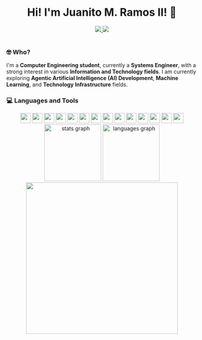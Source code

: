 <h1 align="center">
  Hi! I'm Juanito M. Ramos II! 👋
</h1>

<div align="center">
  <a target="_blank" href="https://www.facebook.com/profile.php?id=100008915822305">
      <img src="https://img.shields.io/badge/facebook-%231877F2.svg?style=for-the-badge&logo=facebook&logoColor=white%22%20height=%2225" />
   </a>
  <a target="_blank" href="https://www.linkedin.com/in/juanitoramos/">
    <img src="https://img.shields.io/badge/linkedin-%230077B5.svg?style=for-the-badge&logo=linkedin&logoColor=white%22%20height=%2225" />
  </a>
</div>
<br>

<div align="center">

</div> 

### 🤓 Who?
I'm a **Computer Engineering student**, currently a **Systems Engineer**, with a strong interest in various **Information and Technology fields**. I am currently exploring **Agentic Artificial Intelligence (AI) Development**, **Machine Learning**, and **Technology Infrastructure** fields.

### 💻 Languages and Tools
<div align="center">
  <span><img src="https://img.shields.io/badge/html5-E34F26.svg?style=for-the-badge&logo=HTML5&logoColor=white" height="27px" /></span>
  <span><img src="https://img.shields.io/badge/css3-1572B6.svg?style=for-the-badge&logo=css3&logoColor=white" height="27px" /></span>
  <span><img src="https://img.shields.io/badge/python-ffd43b.svg?style=for-the-badge&logo=python&logoColor=306998" height="27px" /></span>
  <span><img src="https://img.shields.io/badge/Numpy-777BB4?style=for-the-badge&logo=numpy&logoColor=white" height="27px"></span>
  <span><img src="https://img.shields.io/badge/Pandas-2C2D72?style=for-the-badge&logo=pandas&logoColor=white" height="27px"></span>
  <span><img src="https://img.shields.io/badge/postgresql-555555.svg?&style=for-the-badge&logo=postgresql&logoColor=white" height="27px"/></span>
  <span><img src="https://img.shields.io/badge/git%20-%23F05032.svg?&style=for-the-badge&logo=git&logoColor=white" height="27px"></span>
  <span><img src="https://img.shields.io/badge/TensorFlow-FF3F06?style=for-the-badge&logo=tensorflow&logoColor=white" height="27px"></span>
  <span><img src="https://img.shields.io/badge/MySQL-4479A1?style=for-the-badge&logo=mysql&logoColor=white" height="27px"></span>
  <span><img src="https://img.shields.io/badge/-Linux-grey?logo=linux" height="27px"/></span>
  <span><img src="https://img.shields.io/badge/TensorFlow-FF3F06?style=for-the-badge&logo=tensorflow&logoColor=white" height="27px"></span>
  <span><img src="https://img.shields.io/badge/Selenium-43B02A?logo=Selenium&logoColor=white" height="27px"></span>
  <span><img src="https://shields.io/badge/BeautifulSoup-4-green" height="27px"/></span>
  <span><img src="https://img.shields.io/badge/power-bi-yellow?logoColor=yellow&labelColor=yellow&color=black" height="27px"></span>
</div>

<!-- stats -->
<div align="center">
    <img src="https://github-readme-stats.vercel.app/api?username=Juaaanits&hide_title=false&hide_rank=false&show_icons=true&include_all_commits=true&count_private=true&disable_animations=false&theme=dracula&locale=en&hide_border=false&order=1" height="150" alt="stats graph" />
  <img src="https://github-readme-stats.vercel.app/api/top-langs?username=Juaaanits&locale=en&hide_title=false&layout=compact&card_width=320&langs_count=5&theme=dracula&hide_border=false&order=2" height="150" alt="languages graph" />
   <img width="400" src="https://github-readme-streak-stats.herokuapp.com/?user=juaaanits&hide_border=true&show_icons=true&currStreakNum=FFFFFF&sideNums=FFFFFF&border=true&currStreakLabel=FFFFFF&background=0D1117&sideLabels=FFFFFF&dates=58A6FF" />
</div>
